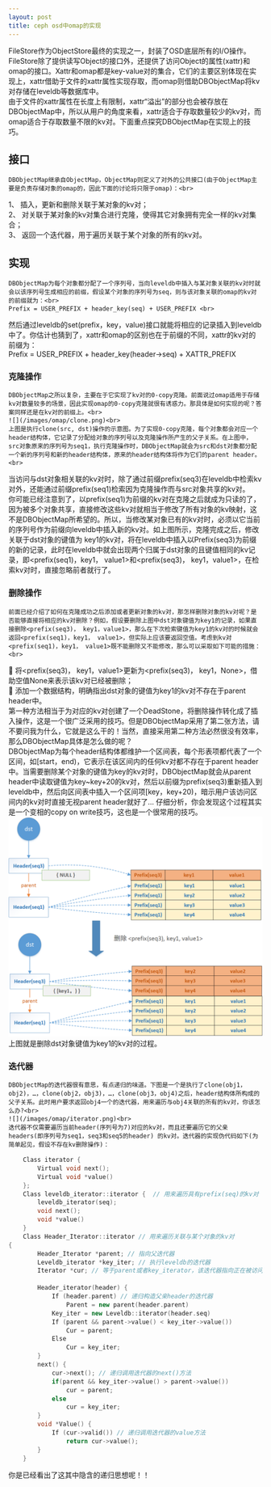 ```yaml
---
layout: post
title: ceph osd中omap的实现
---
```


FileStore作为ObjectStore最终的实现之一，封装了OSD底层所有的I/O操作。FileStore除了提供读写Object的接口外，还提供了访问Object的属性(xattr)和omap的接口。Xattr和omap都是key-value对的集合，它们的主要区别体现在实现上，xattr借助于文件的xattr属性实现存取，而omap则借助DBObjectMap将kv对存储在leveldb等数据库中。<br>
由于文件的xattr属性在长度上有限制，xattr“溢出”的部分也会被存放在DBObjectMap中，所以从用户的角度来看，xattr适合于存取数量较少的kv对，而omap适合于存取数量不限的kv对。下面重点探究DBObjectMap在实现上的技巧。<br>

## 接口
	DBObjectMap继承自ObjectMap，ObjectMap则定义了对外的公共接口(由于ObjectMap主要是负责存储对象的omap的，因此下面的讨论将只限于omap)：<br>
1、	插入，更新和删除关联于某对象的kv对；<br>
2、	对关联于某对象的kv对集合进行克隆，使得其它对象拥有完全一样的kv对集合；<br>
3、	返回一个迭代器，用于遍历关联于某个对象的所有的kv对。<br>

## 实现
	DBObjectMap为每个对象都分配了一个序列号，当向leveldb中插入与某对象关联的kv对时就会以该序列号生成相应的前缀，假设某个对象的序列号为seq，则与该对象关联的omap的kv对的前缀就为：<br>
	Prefix = USER_PREFIX + header_key(seq) + USER_PREFIX <br>
然后通过leveldb的set(prefix，key，value)接口就能将相应的记录插入到leveldb中了。你估计也猜到了，xattr和omap的区别也在于前缀的不同，xattr的kv对的前缀为：<br>
Prefix = USER_PREFIX + header_key(header->seq) + XATTR_PREFIX <br>

### 克隆操作
	DBObjectMap之所以复杂，主要在于它实现了kv对的0-copy克隆。前面说过omap适用于存储kv对数量较多的场景，因此实现omap的0-copy克隆就很有诱惑力。那具体是如何实现的呢？答案同样还是在kv对的前缀上。<br>
	![](/images/omap/clone.png)<br>
	上图是执行clone(src, dst)操作的示意图。为了实现0-copy克隆，每个对象都会对应一个header结构体，它记录了分配给对象的序列号以及克隆操作所产生的父子关系。在上图中，src对象原来的序列号为seq1，执行克隆操作时，DBObjectMap就会为src和dst对象都分配一个新的序列号和新的header结构体，原来的header结构体将作为它们的parent header。<br>
当访问与dst对象相关联的kv对时，除了通过前缀prefix(seq3)在leveldb中检索kv对外，还能通过前缀prefix(seq1)检索因为克隆操作而与src对象共享的kv对。<br>
你可能已经注意到了，以prefix(seq1)为前缀的kv对在克隆之后就成为只读的了，因为被多个对象共享，直接修改这些kv对就相当于修改了所有对象的kv映射，这不是DBObjectMap所希望的。所以，当修改某对象已有的kv对时，必须以它当前的序列号作为前缀向leveldb中插入新的kv对。如上图所示，克隆完成之后，修改关联于dst对象的键值为 key1的kv对，将在leveldb中插入以Prefix(seq3)为前缀的新的记录，此时在leveldb中就会出现两个归属于dst对象的且键值相同的kv记录，即<prefix(seq1)，key1， value1>和<prefix(seq3)， key1，value1>，在检索kv对时，直接忽略前者就行了。<br>

### 删除操作
	前面已经介绍了如何在克隆成功之后添加或者更新对象的kv对，那怎样删除对象的kv对呢？是否能够直接将相应的kv对删除？例如，假设要删除上图中dst对象键值为key1的记录，如果直接删除<prefix(seq3)， key1，value1>，那么在下次检索键值为key1的kv对的时候就会返回<prefix(seq1)，key1， value1>，但实际上应该要返回空值。考虑到kv对<prefix(seq1)，key1， value1>既不能删除又不能修改，那么可以采取如下可能的措施：<br>
	将<prefix(seq3)， key1，value1>更新为<prefix(seq3)， key1，None>，借助空值None来表示该kv对已经被删除；<br>
	添加一个数据结构，明确指出dst对象的键值为key1的kv对不存在于parent header中。<br>
第一种方法相当于为对应的kv对创建了一个DeadStone，将删除操作转化成了插入操作，这是一个很广泛采用的技巧。但是DBObjectMap采用了第二张方法，请不要问我为什么，它就是这么干的！当然，直接采用第二种方法必然很没有效率，那么DBObjectMap具体是怎么做的呢？<br>
DBObjectMap为每个header结构体都维护一个区间表，每个形表项都代表了一个区间，如[start，end)，它表示在该区间内的任何kv对都不存在于parent header中。当需要删除某个对象的键值为key的kv对时，DBObjectMap就会从parent header中读取键值为key~key+20的kv对，然后以前缀为prefix(seq3)重新插入到leveldb中，然后向区间表中插入一个区间项[key，key+20)，暗示用户该访问区间内的kv对时直接无视parent header就好了… 仔细分析，你会发现这个过程其实是一个变相的copy on write技巧，这也是一个很常用的技巧。<br>
![](/images/omap/rm.png)
上图就是删除dst对象键值为key1的kv对的过程。<br>

### 迭代器
	DBObjectMap的迭代器很有意思，有点递归的味道。下图是一个是执行了clone(obj1，obj2)，…，clone(obj2，obj3)，…，clone(obj3，obj4)之后，header结构体所构成的父子关系。此时用户要求返回obj4一个的迭代器，用来遍历与obj4关联的所有的kv对，你该怎么办?<br>
	![](/images/omap/iterator.png)<br>
	迭代器不仅需要遍历当前header(序列号为7)对应的kv对，而且还要遍历它的父亲headers(即序列号为seq1，seq3和seq5的header) 的kv对。迭代器的实现伪代码如下(为简单起见，假设不存在kv删除操作)：
```cpp
	Class iterator {
		Virtual void next();
		Virtual void *value()
	};
	Class leveldb_iterator::iterator {  // 用来遍历具有prefix(seq)的kv对
		leveldb_iterator(seq);
		void next();
		void *value()
	}
	Class Header_Iterator::iterator // 用来遍历关联与某个对象的kv对
{
		Header_Iterator *parent; // 指向父迭代器
		Leveldb_iterator *key_iter; // 执行leveldb的迭代器
		Iterator *cur; // 等于parent或者key_iterator，该迭代器指向正在被访问的kv对

		Header_iterator(header) {
			If (header.parent) // 递归构造父亲header的迭代器
				Parent = new parent(header.parent)
			Key_iter = new Leveldb::iterator(header.seq)
			If (parent && parent->value() < key_iter->value())
				Cur = parent;
			Else
				Cur = key_iter;
		}
		next() {
			cur->next(); // 递归调用迭代器的next()方法
			if(parent && key_iter->value() > parent->value()) 
				cur = parent;
			else
				cur = key_iter;
		}
		void *Value() {
			If (cur->valid()) // 递归调用迭代器的value方法
				return cur->value(); 
		}
	}
```
你是已经看出了这其中隐含的递归思想呢！！
